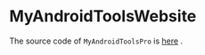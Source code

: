 # MyAndroidToolsWebsite
The source code of `MyAndroidToolsPro` is [here](https://github.com/wangqi060934/MyAndroidToolsPro) .
